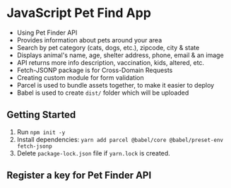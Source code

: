 # JavaScript Pet Find App

- Using Pet Finder API
- Provides information about pets around your area
- Search by pet category (cats, dogs, etc.), zipcode, city & state
- Displays animal's name, age, shelter address, phone, email & an image
- API returns more info description, vaccination, kids, altered, etc.
- Fetch-JSONP package is for Cross-Domain Requests 
- Creating custom module for form validation
- Parcel is used to bundle assets together, to make it easier to deploy
- Babel is used to create `dist/` folder which will be uploaded


## Getting Started

1. Run `npm init -y`
2. Install dependencies:
    `yarn add parcel @babel/core @babel/preset-env fetch-jsonp`
3. Delete `package-lock.json` file if `yarn.lock` is created.

## Register a key for Pet Finder API
